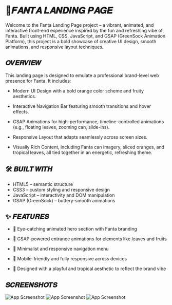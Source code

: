 
# 🍊𝑭𝑨𝑵𝑻𝑨 𝑳𝑨𝑵𝑫𝑰𝑵𝑮 𝑷𝑨𝑮𝑬

Welcome to the Fanta Landing Page project – a vibrant, animated, and interactive front-end experience inspired by the fun and refreshing vibe of Fanta. Built using HTML, CSS, JavaScript, and GSAP (GreenSock Animation Platform), this project is a bold showcase of creative UI design, smooth animations, and responsive layout techniques.


## 𝑶𝑽𝑬𝑹𝑽𝑰𝑬𝑾

This landing page is designed to emulate a professional brand-level web presence for Fanta. It includes:

 - Modern UI Design with a bold orange color scheme and fruity aesthetics.

 - Interactive Navigation Bar featuring smooth transitions and hover effects.

 - GSAP Animations for high-performance, timeline-controlled animations (e.g., floating leaves, zooming can, slide-ins).

 - Responsive Layout that adapts seamlessly across screen sizes.

 - Visually Rich Content, including Fanta can imagery, sliced oranges, and tropical leaves, all tied together in an energetic, refreshing theme.
## 🛠️ 𝑩𝑼𝑰𝑳𝑻 𝑾𝑰𝑻𝑯

 - HTML5 – semantic structure
 - CSS3 – custom styling and responsive design
 - JavaScript – interactivity and DOM manipulation
 - GSAP (GreenSock) – buttery-smooth animations
## ✨ 𝑭𝑬𝑨𝑻𝑼𝑹𝑬𝑺

 - 🍊 Eye-catching animated hero section with Fanta branding

 - 🌿 GSAP-powered entrance animations for elements like leaves and fruits

 - 🧭 Minimalist and responsive navigation menu

 - 📱 Mobile-friendly and fully responsive across devices

 - 🎨 Designed with a playful and tropical aesthetic to reflect the brand vibe
## 𝑺𝑪𝑹𝑬𝑬𝑵𝑺𝑯𝑶𝑻𝑺

![App Screenshot](https://bashify.io/i/Rl2L1P#)
![App Screenshot](https://bashify.io/i/GnQ3eD#)
![App Screenshot](https://bashify.io/i/Pq4bIu)


